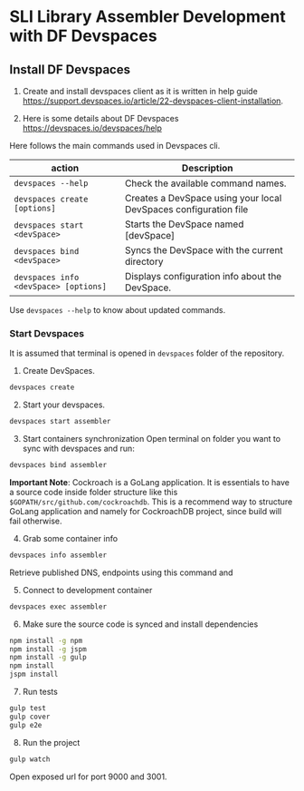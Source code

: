 # SLI Library Assembler Development with DF Devspaces

## Install DF Devspaces

1. Create and install devspaces client as it is written in help guide https://support.devspaces.io/article/22-devspaces-client-installation.

2. Here is some details about DF Devspaces https://devspaces.io/devspaces/help

Here follows the main commands used in Devspaces cli. 

|action   |Description                                                                                   |
|---------|----------------------------------------------------------------------------------------------|
|`devspaces --help`                    |Check the available command names.                               |
|`devspaces create [options]`          |Creates a DevSpace using your local DevSpaces configuration file |
|`devspaces start <devSpace>`          |Starts the DevSpace named \[devSpace\]                           |
|`devspaces bind <devSpace>`           |Syncs the DevSpace with the current directory                    |
|`devspaces info <devSpace> [options]` |Displays configuration info about the DevSpace.                  |

Use `devspaces --help` to know about updated commands.


### Start Devspaces 

It is assumed that terminal is opened in `devspaces` folder of the repository.

1.  Create DevSpaces.

```bash
devspaces create
```

2. Start your devspaces.
```bash
devspaces start assembler
```

3. Start containers synchronization
Open terminal on folder you want to sync with devspaces and run:

```bash
devspaces bind assembler
```
**Important Note**: Cockroach is a GoLang application. It is essentials to have a source code inside folder structure like this `$GOPATH/src/github.com/cockroachdb`. This is a recommend way to structure GoLang application and namely for CockroachDB project, since build will fail otherwise.

4. Grab some container info

```bash
devspaces info assembler
```

Retrieve published DNS, endpoints using this command and 

5. Connect to development container

```bash
devspaces exec assembler
```

6. Make sure the source code is synced and install dependencies

```bash
npm install -g npm
npm install -g jspm
npm install -g gulp
npm install
jspm install

```

7. Run tests

```bash
gulp test
gulp cover
gulp e2e
```

8. Run the project
```bash
gulp watch
```

Open exposed url for port 9000 and 3001.